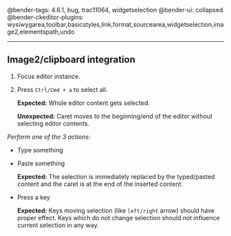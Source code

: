 @bender-tags: 4.6.1, bug, trac11064, widgetselection
@bender-ui: collapsed
@bender-ckeditor-plugins:
wysiwygarea,toolbar,basicstyles,link,format,sourcearea,widgetselection,image2,elementspath,undo

----

## Image2/clipboard integration

1. Focus editor instance.
1. Press `Ctrl/Cmd + a` to select all.

   **Expected:** Whole editor content gets selected.

   **Unexpected:** Caret moves to the beginning/end of the editor without selecting editor contents.

_Perform one of the 3 actions:_

* Type something
* Paste something

  **Expected:** The selection is immediately replaced by the typed/pasted content and the caret is at the end of the
  inserted content.

* Press a key

  **Expected:** Keys moving selection (like `left/right` arrow) should have proper effect. Keys which do not change
  selection
  should not influence current selection in any way.

